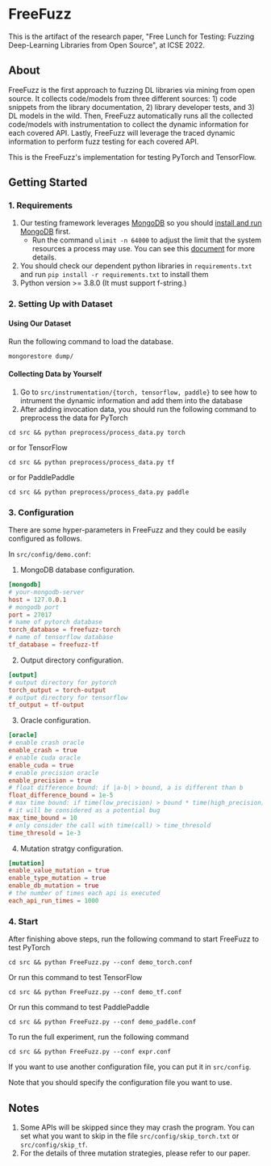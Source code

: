 # FreeFuzz

This is the artifact of the research paper, "Free Lunch for Testing: Fuzzing Deep-Learning Libraries from Open Source", at ICSE 2022.

## About

FreeFuzz is the first approach to fuzzing DL libraries via mining from open source. It collects code/models from three different sources: 1) code snippets from the library documentation, 2) library developer tests, and 3) DL models in the wild. Then, FreeFuzz automatically runs all the collected code/models with instrumentation to collect the dynamic information for each covered API. Lastly, FreeFuzz will leverage the traced dynamic information to perform fuzz testing for each covered API.

This is the FreeFuzz's implementation for testing PyTorch and TensorFlow.

## Getting Started

### 1. Requirements

1. Our testing framework leverages [MongoDB](https://www.mongodb.com/) so you should [install and run MongoDB](https://docs.mongodb.com/manual/installation/) first.
	- Run the command `ulimit -n 64000` to adjust the limit that the system resources a process may use. You can see this [document](https://docs.mongodb.com/manual/reference/ulimit/) for more details.
2. You should check our dependent python libraries in `requirements.txt` and run `pip install -r requirements.txt` to install them
3. Python version >= 3.8.0 (It must support f-string.)

### 2. Setting Up with Dataset

#### Using Our Dataset

Run the following command to load the database.

```shell
mongorestore dump/
```

#### Collecting Data by Yourself

1. Go to `src/instrumentation/{torch, tensorflow, paddle}` to see how to intrument the dynamic information and add them into the database
2. After adding invocation data, you should run the following command to preprocess the data for PyTorch

```shell
cd src && python preprocess/process_data.py torch
```

or for TensorFlow
```shell
cd src && python preprocess/process_data.py tf
```

or for PaddlePaddle
```shell
cd src && python preprocess/process_data.py paddle
```

### 3. Configuration

There are some hyper-parameters in FreeFuzz and they could be easily configured as follows.

In `src/config/demo.conf`:

1. MongoDB database configuration.

```conf
[mongodb]
# your-mongodb-server
host = 127.0.0.1
# mongodb port
port = 27017 
# name of pytorch database
torch_database = freefuzz-torch
# name of tensorflow database
tf_database = freefuzz-tf
```

2. Output directory configuration.

```conf
[output]
# output directory for pytorch
torch_output = torch-output
# output directory for tensorflow
tf_output = tf-output
```

3. Oracle configuration.

```conf
[oracle]
# enable crash oracle
enable_crash = true
# enable cuda oracle
enable_cuda = true
# enable precision oracle
enable_precision = true
# float difference bound: if |a-b| > bound, a is different than b
float_difference_bound = 1e-5
# max time bound: if time(low_precision) > bound * time(high_precision),
# it will be considered as a potential bug
max_time_bound = 10
# only consider the call with time(call) > time_thresold
time_thresold = 1e-3
```

4. Mutation stratgy configuration.

```conf
[mutation]
enable_value_mutation = true
enable_type_mutation = true
enable_db_mutation = true
# the number of times each api is executed
each_api_run_times = 1000
```

### 4. Start

After finishing above steps, run the following command to start FreeFuzz to test PyTorch

```shell
cd src && python FreeFuzz.py --conf demo_torch.conf
```

Or run this command to test TensorFlow

```shell
cd src && python FreeFuzz.py --conf demo_tf.conf
```

Or run this command to test PaddlePaddle

```shell
cd src && python FreeFuzz.py --conf demo_paddle.conf
```

To run the full experiment, run the following command
```shell
cd src && python FreeFuzz.py --conf expr.conf
```
If you want to use another configuration file, you can put it in `src/config`.

Note that you should specify the configuration file you want to use.

## Notes

1. Some APIs will be skipped since they may crash the program. You can set what you want to skip in the file `src/config/skip_torch.txt` or `src/config/skip_tf`.
2. For the details of three mutation strategies, please refer to our paper.
